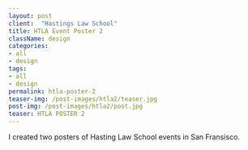 ```yaml
---
layout: post
client:  "Hastings Law School"
title: HTLA Event Poster 2
className: design
categories: 
- all
- design
tags:
- all
- design
permalink: htla-poster-2
teaser-img: /post-images/htla2/teaser.jpg
post-img: /post-images/htla2/post.jpg
teaser: HTLA POSTER 2
---
```

I created two posters of Hasting Law School events in San Fransisco. 